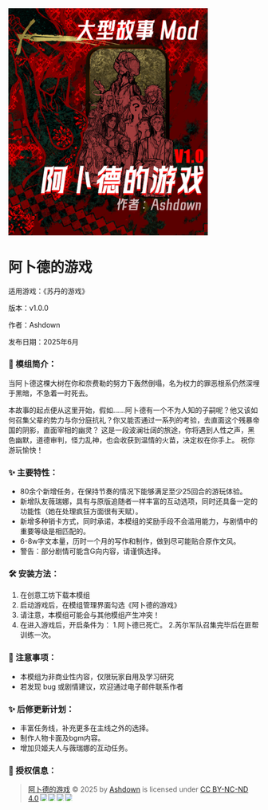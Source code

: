 <img src="assets/Preview.jpg" alt="阿卜德的游戏预览图" width="400">

# 阿卜德的游戏
适用游戏：《苏丹的游戏》

版本：v1.0.0

作者：Ashdown

发布日期：2025年6月

### 📖 模组简介：

当阿卜德这棵大树在你和奈费勒的努力下轰然倒塌，名为权力的罪恶根系仍然深埋于黑暗，不急着一时死去。

本故事的起点便从这里开始，假如……阿卜德有一个不为人知的子嗣呢？他又该如何召集父辈的势力与你分庭抗礼？你又能否通过一系列的考验，去直面这个残暴帝国的阴影，直面宰相的幽灵？
这是一段波澜壮阔的旅途，你将遇到人性之声，黑色幽默，道德审判，怪力乱神，也会收获到温情的火苗，决定权在你手上。
祝你游玩愉快！

### ✨ 主要特性：

- 80余个新增任务，在保持节奏的情况下能够满足至少25回合的游玩体验。
- 新增队友薇瑞娜，具有与原版追随者一样丰富的互动选项，同时还具备一定的功能性（她在处理疯狂方面很有天赋）。
- 新增多种销卡方式，同时承诺，本模组的奖励手段不会滥用能力，与剧情中的重要等级是相匹配的。
- 6-8w字文本量，历时一个月的写作和制作，做到尽可能贴合原作文风。
- 警告：部分剧情可能含G向内容，请谨慎选择。

### 🛠️ 安装方法：

1. 在创意工坊下载本模组
2. 启动游戏后，在模组管理界面勾选《阿卜德的游戏》
3. 请注意，本模组可能会与其他模组产生冲突！
4. 在进入游戏后，开启条件为：
	1.阿卜德已死亡。
	2.芮尔军队召集完毕后在匪帮训练一次。

### 📌 注意事项：

- 本模组为非商业性内容，仅限玩家自用及学习研究
- 若发现 bug 或剧情建议，欢迎通过电子邮件联系作者

### ✨ 后修更新计划：
- 丰富任务线，补充更多在主线之外的选择。
- 制作人物卡面及bgm内容。
- 增加贝姬夫人与薇瑞娜的互动任务。

### 📜 授权信息：

><a href="https://steamcommunity.com/sharedfiles/filedetails/?id=3497129580">阿卜德的游戏</a> © 2025 by <a href="ashdown.ren">Ashdown</a> is licensed under <a href="https://creativecommons.org/licenses/by-nc-nd/4.0/">CC BY-NC-ND 4.0</a><img src="https://mirrors.creativecommons.org/presskit/icons/cc.svg" style="max-width: 1em;max-height:1em;margin-left: .2em;"><img src="https://mirrors.creativecommons.org/presskit/icons/by.svg" style="max-width: 1em;max-height:1em;margin-left: .2em;"><img src="https://mirrors.creativecommons.org/presskit/icons/nc.svg" style="max-width: 1em;max-height:1em;margin-left: .2em;"><img src="https://mirrors.creativecommons.org/presskit/icons/nd.svg" style="max-width: 1em;max-height:1em;margin-left: .2em;">
